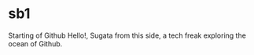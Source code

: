 # sb1
Starting of Github
Hello!, Sugata from this side, a tech freak exploring the ocean of Github.
